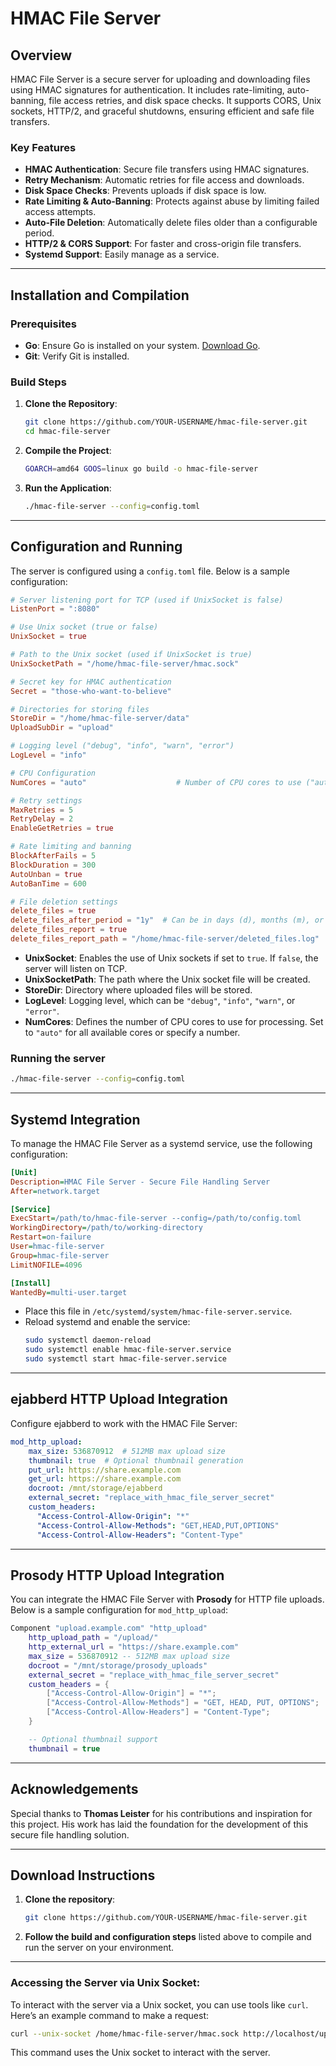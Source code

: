# HMAC File Server

## Overview

HMAC File Server is a secure server for uploading and downloading files using HMAC signatures for authentication. It includes rate-limiting, auto-banning, file access retries, and disk space checks. It supports CORS, Unix sockets, HTTP/2, and graceful shutdowns, ensuring efficient and safe file transfers.

### Key Features
- **HMAC Authentication**: Secure file transfers using HMAC signatures.
- **Retry Mechanism**: Automatic retries for file access and downloads.
- **Disk Space Checks**: Prevents uploads if disk space is low.
- **Rate Limiting & Auto-Banning**: Protects against abuse by limiting failed access attempts.
- **Auto-File Deletion**: Automatically delete files older than a configurable period.
- **HTTP/2 & CORS Support**: For faster and cross-origin file transfers.
- **Systemd Support**: Easily manage as a service.

---

## Installation and Compilation

### Prerequisites
- **Go**: Ensure Go is installed on your system. [Download Go](https://golang.org/dl/).
- **Git**: Verify Git is installed.

### Build Steps

1. **Clone the Repository**:
   ```bash
   git clone https://github.com/YOUR-USERNAME/hmac-file-server.git
   cd hmac-file-server
   ```

2. **Compile the Project**:
   ```bash
   GOARCH=amd64 GOOS=linux go build -o hmac-file-server
   ```

3. **Run the Application**:
   ```bash
   ./hmac-file-server --config=config.toml
   ```

---

## Configuration and Running

The server is configured using a `config.toml` file. Below is a sample configuration:

```toml
# Server listening port for TCP (used if UnixSocket is false)
ListenPort = ":8080"

# Use Unix socket (true or false)
UnixSocket = true

# Path to the Unix socket (used if UnixSocket is true)
UnixSocketPath = "/home/hmac-file-server/hmac.sock"

# Secret key for HMAC authentication
Secret = "those-who-want-to-believe"

# Directories for storing files
StoreDir = "/home/hmac-file-server/data"
UploadSubDir = "upload"

# Logging level ("debug", "info", "warn", "error")
LogLevel = "info"

# CPU Configuration
NumCores = "auto"                    # Number of CPU cores to use ("auto" for all available or specify a number)

# Retry settings
MaxRetries = 5
RetryDelay = 2
EnableGetRetries = true

# Rate limiting and banning
BlockAfterFails = 5
BlockDuration = 300
AutoUnban = true
AutoBanTime = 600

# File deletion settings
delete_files = true
delete_files_after_period = "1y"  # Can be in days (d), months (m), or years (y)
delete_files_report = true
delete_files_report_path = "/home/hmac-file-server/deleted_files.log"
```

- **UnixSocket**: Enables the use of Unix sockets if set to `true`. If `false`, the server will listen on TCP.
- **UnixSocketPath**: The path where the Unix socket file will be created.
- **StoreDir**: Directory where uploaded files will be stored.
- **LogLevel**: Logging level, which can be `"debug"`, `"info"`, `"warn"`, or `"error"`.
- **NumCores**: Defines the number of CPU cores to use for processing. Set to `"auto"` for all available cores or specify a number.

### Running the server
```bash
./hmac-file-server --config=config.toml
```

---

## Systemd Integration

To manage the HMAC File Server as a systemd service, use the following configuration:

```ini
[Unit]
Description=HMAC File Server - Secure File Handling Server
After=network.target

[Service]
ExecStart=/path/to/hmac-file-server --config=/path/to/config.toml
WorkingDirectory=/path/to/working-directory
Restart=on-failure
User=hmac-file-server
Group=hmac-file-server
LimitNOFILE=4096

[Install]
WantedBy=multi-user.target
```

- Place this file in `/etc/systemd/system/hmac-file-server.service`.
- Reload systemd and enable the service:
  ```bash
  sudo systemctl daemon-reload
  sudo systemctl enable hmac-file-server.service
  sudo systemctl start hmac-file-server.service
  ```

---

## ejabberd HTTP Upload Integration

Configure ejabberd to work with the HMAC File Server:

```yaml
mod_http_upload:
    max_size: 536870912  # 512MB max upload size
    thumbnail: true  # Optional thumbnail generation
    put_url: https://share.example.com
    get_url: https://share.example.com
    docroot: /mnt/storage/ejabberd
    external_secret: "replace_with_hmac_file_server_secret"
    custom_headers:
      "Access-Control-Allow-Origin": "*"
      "Access-Control-Allow-Methods": "GET,HEAD,PUT,OPTIONS"
      "Access-Control-Allow-Headers": "Content-Type"
```
---

## Prosody HTTP Upload Integration

You can integrate the HMAC File Server with **Prosody** for HTTP file uploads. Below is a sample configuration for `mod_http_upload`:

```lua
Component "upload.example.com" "http_upload"
    http_upload_path = "/upload/"
    http_external_url = "https://share.example.com"
    max_size = 536870912 -- 512MB max upload size
    docroot = "/mnt/storage/prosody_uploads"
    external_secret = "replace_with_hmac_file_server_secret"
    custom_headers = {
        ["Access-Control-Allow-Origin"] = "*";
        ["Access-Control-Allow-Methods"] = "GET, HEAD, PUT, OPTIONS";
        ["Access-Control-Allow-Headers"] = "Content-Type";
    }

    -- Optional thumbnail support
    thumbnail = true
```

---

## Acknowledgements

Special thanks to **Thomas Leister** for his contributions and inspiration for this project. His work has laid the foundation for the development of this secure file handling solution.

---

## Download Instructions

1. **Clone the repository**:
   ```bash
   git clone https://github.com/YOUR-USERNAME/hmac-file-server.git
   ```

2. **Follow the build and configuration steps** listed above to compile and run the server on your environment.

---

### Accessing the Server via Unix Socket:

To interact with the server via a Unix socket, you can use tools like `curl`. Here’s an example command to make a request:

```bash
curl --unix-socket /home/hmac-file-server/hmac.sock http://localhost/upload/
```

This command uses the Unix socket to interact with the server.